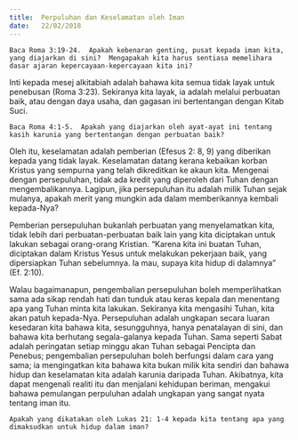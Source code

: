 ```yaml
---
title:  Perpuluhan dan Keselamatan oleh Iman
date:   22/02/2018
---
```


`Baca Roma 3:19-24.  Apakah kebenaran genting, pusat kepada iman kita, yang diajarkan di sini?  Mengapakah kita harus sentiasa memelihara dasar ajaran kepercayaan-kepercayaan kita ini?`

Inti kepada mesej alkitabiah adalah bahawa kita semua tidak layak untuk penebusan (Roma 3:23). Sekiranya kita layak, ia adalah melalui perbuatan baik, atau dengan daya usaha, dan gagasan ini bertentangan dengan Kitab Suci.

`Baca Roma 4:1-5.  Apakah yang diajarkan oleh ayat-ayat ini tentang kasih karunia yang bertentangan dengan perbuatan baik?`

Oleh itu, keselamatan adalah pemberian (Efesus 2: 8, 9) yang diberikan kepada yang tidak layak. Keselamatan datang kerana kebaikan korban Kristus yang sempurna yang telah dikreditkan ke akaun kita. Mengenai dengan persepuluhan, tidak ada kredit yang diperoleh dari Tuhan dengan mengembalikannya. Lagipun, jika persepuluhan itu adalah milik Tuhan sejak mulanya, apakah merit yang mungkin ada dalam memberikannya kembali kepada-Nya?

Pemberian persepuluhan bukanlah perbuatan yang menyelamatkan kita, tidak lebih dari perbuatan-perbuatan baik lain yang kita diciptakan untuk lakukan sebagai orang-orang Kristian.  “Karena kita ini buatan Tuhan, diciptakan dalam Kristus Yesus untuk melakukan pekerjaan baik, yang dipersiapkan Tuhan sebelumnya.  Ia mau, supaya kita hidup di dalamnya” (Ef. 2:10).

Walau bagaimanapun, pengembalian persepuluhan boleh memperlihatkan sama ada sikap rendah hati dan tunduk atau keras kepala dan menentang apa yang Tuhan minta kita lakukan. Sekiranya kita mengasihi Tuhan, kita akan patuh kepada-Nya. Persepuluhan adalah ungkapan secara luaran kesedaran kita bahawa kita, sesungguhnya, hanya penatalayan di sini, dan bahawa kita berhutang segala-galanya kepada Tuhan. Sama seperti Sabat adalah peringatan setiap minggu akan Tuhan sebagai Pencipta dan Penebus; pengembalian persepuluhan boleh berfungsi dalam cara yang sama; ia mengingatkan kita bahawa kita bukan milik kita sendiri dan bahawa hidup dan keselamatan kita adalah karunia daripada Tuhan. Akibatnya, kita dapat mengenali realiti itu dan menjalani kehidupan beriman, mengakui bahawa pemulangan perpuluhan adalah ungkapan yang sangat nyata tentang iman itu.

`Apakah yang dikatakan oleh Lukas 21: 1-4 kepada kita tentang apa yang dimaksudkan untuk hidup dalam iman?`